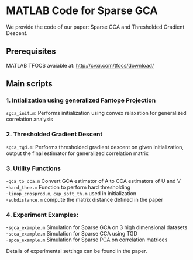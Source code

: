 # MATLAB Code for Sparse GCA

We provide the code of our paper: Sparse GCA and Thresholded Gradient Descent.

## Prerequisites
MATLAB TFOCS
avaiable at: http://cvxr.com/tfocs/download/

## Main scripts

### 1. Intialization using generalized Fantope Projection
`sgca_init.m`: Performs initialization using convex relaxation for generalized correlation analysis

### 2. Thresholded Gradient Descent
`sgca_tgd.m`: Performs thresholded gradient descent on given initialization, output the final estimator for generalized correlation matrix

### 3. Utility Functions
-`gca_to_cca.m` Convert GCA estimator of A to CCA estimators of U and V\
-`hard_thre.m` Function to perform hard thresholding\
-`linop_crosprod.m`, `cap_soft_th.m` used in initialization\
-`subdistance.m` compute the matrix distance defined in the paper

### 4. Experiment Examples:
-`sgca_example.m` Simulation for Sparse GCA on 3 high dimensional datasets\
-`scca_example.m` Simulation for Sparse CCA using TGD\
-`spca_example.m` Simulation for Sparse PCA on correlation matrices

Details of experimental settings can be found in the paper. 
